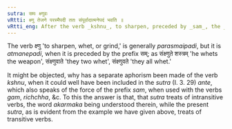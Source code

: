 ```yaml
---
sutra: समः क्ष्णुवः
vRtti: क्ष्णु तेजने परस्मैपदी ततः संपूर्वादात्मनेपदं भवति ॥
vRtti_eng: After the verb _kshnu_, to sharpen, preceded by _sam_, the _Atmanepada_ is employed.
---
```

The verb क्ष्णु 'to sharpen, whet, or grind,' is generally _parasmaipadi_, but it is _atmanepadi_, when it is preceded by the prefix सम्; as संक्ष्णुते शस्त्रम् 'he whets the weapon', संक्ष्णुवाते 'they two whet', संक्ष्णुवते 'they all whet.'

It might be objected, why has a separate aphorism been made of the verb _kshnu_, when it could well have been included in the _sutra_ (I. 3. 29) _ante_, which also speaks of the force of the prefix _sam_, when used with the verbs _gam_, _richchha_, &c. To this the answer is that, that _sutra_ treats of intransitive verbs, the word _akarmaka_ being understood therein, while the present _sutra_, as is evident from the example we have given above, treats of transitive verbs. 
